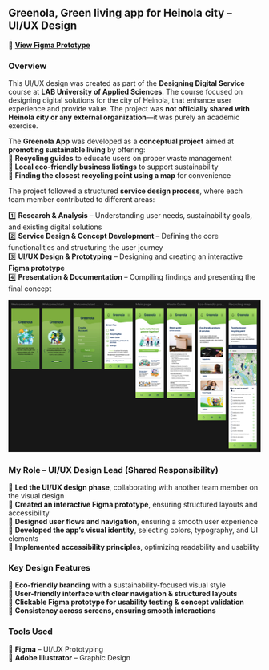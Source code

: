 ## **Greenola, Green living app for Heinola city – UI/UX Design**
🔗 **[View Figma Prototype](https://www.figma.com/proto/4xc8uS42UvHHtNp8P1WiKo/Greenola-App-Design?node-id=61-182&p=f&t=LutinrvY0e1yI098-1&scaling=scale-down&content-scaling=fixed&page-id=0%3A1&starting-point-node-id=61%3A182)**  

### **Overview**  
This UI/UX design was created as part of the **Designing Digital Service** course at **LAB University of Applied Sciences**. The course focused on designing digital solutions for the city of Heinola, that enhance user experience and provide value. The project was **not officially shared with Heinola city or any external organization**—it was purely an academic exercise.  

The **Greenola App** was developed as a **conceptual project** aimed at **promoting sustainable living** by offering:  
💜 **Recycling guides** to educate users on proper waste management  
💜 **Local eco-friendly business listings** to support sustainability  
💜 **Finding the closest recycling point using a map** for convenience  

The project followed a structured **service design process**, where each team member contributed to different areas:

1️⃣ **Research & Analysis** – Understanding user needs, sustainability goals, and existing digital solutions  
2️⃣ **Service Design & Concept Development** – Defining the core functionalities and structuring the user journey  
3️⃣ **UI/UX Design & Prototyping** – Designing and creating an interactive **Figma prototype**  
4️⃣ **Presentation & Documentation** – Compiling findings and presenting the final concept  


![Greenola App UI](https://raw.githubusercontent.com/emmituomisto/Greenola-UI-Design/main/assets/Greenola%20App%20Design.png)  


### **My Role – UI/UX Design Lead (Shared Responsibility)**  
💜 **Led the UI/UX design phase**, collaborating with another team member on the visual design  
💜 **Created an interactive Figma prototype**, ensuring structured layouts and accessibility  
💜 **Designed user flows and navigation**, ensuring a smooth user experience  
💜 **Developed the app’s visual identity**, selecting colors, typography, and UI elements  
💜 **Implemented accessibility principles**, optimizing readability and usability  

### **Key Design Features**  
💜 **Eco-friendly branding** with a sustainability-focused visual style  
💜 **User-friendly interface with clear navigation & structured layouts**  
💜 **Clickable Figma prototype for usability testing & concept validation**  
💜 **Consistency across screens, ensuring smooth interactions**  

### **Tools Used**  
💜 **Figma** – UI/UX Prototyping  
💜 **Adobe Illustrator** – Graphic Design  

